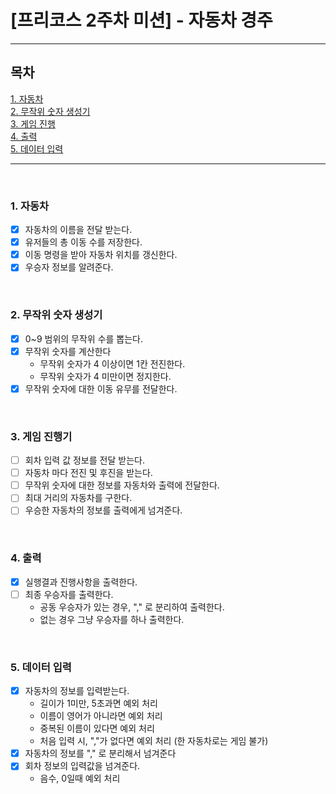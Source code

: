 # [프리코스 2주차 미션] - 자동차 경주

----------------------------------

## 목차

[1. 자동차](#1-자동차)
<br>
[2. 무작위 숫자 생성기](#2-무작위-숫자-생성기)
<br>
[3. 게임 진행](#3-게임-진행기)
<br>
[4. 출력](#4-출력)
<br>
[5. 데이터 입력](#5-데이터-입력)

----------------------------------
<br>

### 1. 자동차

- [X] 자동차의 이름을 전달 받는다.
- [X] 유저들의 총 이동 수를 저장한다.
- [X] 이동 명령을 받아 자동차 위치를 갱신한다.
- [X] 우승자 정보를 알려준다.

<br>

### 2. 무작위 숫자 생성기

- [X] 0~9 범위의 무작위 수를 뽑는다.
- [X] 무작위 숫자를 계산한다
    - 무작위 숫자가 4 이상이면 1칸 전진한다.
    - 무작위 숫자가 4 미만이면 정지한다.
- [X] 무작위 숫자에 대한 이동 유무를 전달한다.

<br>


### 3. 게임 진행기

- [ ] 회차 입력 값 정보를 전달 받는다.
- [ ] 자동차 마다 전진 및 후진을 받는다.
- [ ] 무작위 숫자에 대한 정보를 자동차와 출력에 전달한다.
- [ ] 최대 거리의 자동차를 구한다.
- [ ] 우승한 자동차의 정보를 출력에게 넘겨준다.

<br>

### 4. 출력

- [X] 실행결과 진행사항을 출력한다.
- [ ] 최종 우승자를 출력한다.
    - 공동 우승자가 있는 경우, "," 로 분리하여 출력한다.
    - 없는 경우 그냥 우승자를 하나 출력한다.

<br>

### 5. 데이터 입력

- [X] 자동차의 정보를 입력받는다.
    - 길이가 1미만, 5초과면 예외 처리
    - 이름이 영어가 아니라면 예외 처리
    - 중복된 이름이 있다면 예외 처리
    - 처음 입력 시, ","가 없다면 예외 처리 (한 자동차로는 게임 불가)
- [X] 자동차의 정보를 "," 로 분리해서 넘겨준다
- [X] 회차 정보의 입력값을 넘겨준다.
    - 음수, 0일때 예외 처리